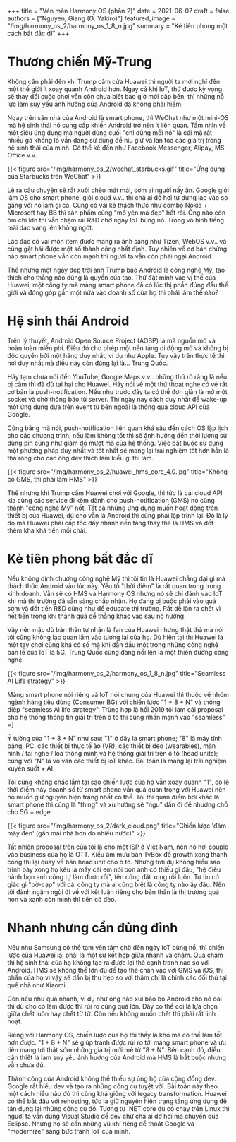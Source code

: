 +++
title = "Vén màn Harmony OS (phần 2)"
date = 2021-06-07
draft = false
authors = ["Nguyen, Giang (G. Yakiro)"]
featured_image = "/img/harmony_os_2/harmony_os_1_8_n.jpg"
summary = "Kẻ tiên phong một cách bất đắc dĩ"
+++

# Thương chiến Mỹ-Trung

Không cần phải đến khi Trump cấm cửa Huawei thì người ta mới nghĩ đến một thế giới
ít xoay quanh Android hơn. Ngay cả khi IoT, thứ được kỳ vọng sẽ thay đổi cuộc chơi
vẫn còn chưa biết bao giờ mới cập bến, thì những nỗ lực làm suy yếu ảnh hưởng của
Android đã không phải hiếm.

Ngay trên sân nhà của Android là smart phone, thì WeChat như một mini-OS mà hệ sinh
thái nó cung cấp khiến Android trở nên ít liên quan. Tầm nhìn về một siêu ứng dụng
mà người dùng cuối "chỉ dùng mỗi nó" là cái mà rất nhiều gã khổng lồ vẫn đang sử
dụng để níu giữ và lan tỏa các giá trị trong hệ sinh thái của mình. Có thể kể đến
như Facebook Messenger, Alipay, MS Office v.v..

{{< figure src="/img/harmony_os_2/wechat_starbucks.gif" title="Ứng dụng của Starbucks trên WeChat" >}}

Lẽ ra câu chuyện sẽ rất xuôi chèo mát mái, cơm ai người nấy ăn. Google giỏi làm OS
cho smart phone, giỏi cloud v.v.. thì chả ai dở hơi tự dưng lao vào so găng với nó
làm gì cả. Cũng có vài kẻ thách thức như combo Nokia + Microsoft hay BB thì sản phẩm
cũng "mồ yên mả đẹp" hết rồi. Ông nào còn ôm chí lớn thì vẫn chậm rãi R&D chờ ngày
IoT bùng nổ. Trong vô hình tiếng mài dao vang lên không ngớt.

Lác đác có vài món item được mang ra ánh sáng như Tizen, WebOS v.v.. và cũng gặt hái
được một số thành công nhất định. Tuy nhiên về cơ bản chừng nào smart phone vẫn còn
mạnh thì người ta vẫn còn phải ngại Android.

Thế nhưng một ngày đẹp trời anh Trump bảo Android là công nghệ Mỹ, tao thích cho
thằng nào dùng là quyền của tao. Thử đặt mình vào vị thế của Huawei, một công ty mà
mảng smart phone đã có lúc thị phần đứng đầu thế giới và đóng góp gần một nửa vào
doanh số của họ thì phải làm thế nào?

# Hệ sinh thái Android

Trên lý thuyết, Android Open Source Project (AOSP) là mã nguồn mở và hoàn toàn miễn
phí. Điều đó cho phép một nền tảng di động mở và không bị độc quyền bởi một hãng duy
nhất, ví dụ như Apple. Tuy vậy trên thực tế thì nơi duy nhất mà điều này còn đúng
lại là... Trung Quốc.

Hãy tạm chưa nói đến YouTube, Google Maps v.v.. những thứ rõ ràng là nếu bị cấm thì
đã đủ tai hại cho Huawei. Hãy nói về một thứ thoạt nghe có vẻ rất cơ bản là push-notification.
Nếu như trước đây ta có thể đơn giản là mở một socket và chờ thông báo từ server. Thì
ngày nay cách duy nhất để wake-up một ứng dụng dựa trên event từ bên ngoài là thông
qua cloud API của Google.

Công bằng mà nói, push-notification liên quan khá sâu đến cách OS lập lịch cho các
chương trình, nếu làm không tốt thì sẽ ảnh hưởng đến thời lượng sử dụng pin cũng như
giảm độ mượt mà của hệ thống. Việc bắt buộc sử dụng một phương pháp duy nhất và tốt nhất sẽ
mang lại trải nghiệm tốt hơn hẳn là thả rông cho các ông dev thích làm kiểu gì thì làm.

{{< figure src="/img/harmony_os_2/huawei_hms_core_4.0.jpg" title="Không có GMS, thì phải làm HMS" >}}

Thế nhưng khi Trump cấm Huawei chơi với Google, thì tức là cái cloud API kia cùng các
service đi kèm dành cho push-notification (GMS) nó cũng thành "công nghệ Mỹ" nốt. Tất
cả những ứng dụng muốn hoạt động trên thiết bị của Huawei, dù cho vẫn là Android thì
cũng phải lập trình lại. Đó là lý do mà Huawei phải cấp tốc đẩy nhanh nền tảng thay
thế là HMS và đốt thêm kha khá tiền mồi chài.

# Kẻ tiên phong bất đắc dĩ

Nếu không dính chưởng công nghệ Mỹ thì tôi tin là Huawei chẳng dại gì mà thách thức
Android vào lúc này. Yếu tố "thời điểm" là rất quan trọng trong kinh doanh. Vẫn sẽ có
HMS và Harmony OS nhưng nó sẽ chỉ đánh vào IoT khi mà thị trường đã sẵn sàng chấp nhận.
Họ đang bị buộc phải vào quá sớm và đốt tiền R&D cũng như để educate thị trường. Rất
dễ lăn ra chết vì hết tiền trong khi thành quả để thằng khác vào sau nó hưởng.

Vậy nên mặc dù bản thân tự nhận là fan của Huawei nhưng thật thà mà nói tôi cũng không
lạc quan lắm vào tương lai của họ. Dù hiện tại thì Huawei là một tay chơi cũng khá có số
má khi dẫn đầu một trong những công nghệ bản lề của IoT là 5G. Trung Quốc cũng đang nổi
lên là một thiên đường công nghệ.

{{< figure src="/img/harmony_os_2/harmony_os_1_8_n.jpg" title="Seamless AI Life strategy" >}}

Mảng smart phone nói riêng và IoT nói chung của Huawei thì thuộc về nhóm ngành hàng tiêu
dùng (Consumer BG) với chiến lược "1 + 8 + N" và thông điệp "seamless AI life strategy".
Trùng hợp là hồi 2019 tôi làm cái proposal cho hệ thống thông tin giải trí trên ô tô thì
cũng nhấn mạnh vào "seamless" =]

Ý tưởng của "1 + 8 + N" như sau: "1" ở đây là smart phone; "8" là máy tính bảng, PC, các
thiết bị thực tế ảo (VR), các thiết bị đeo (wearables), màn hình / tai nghe / loa thông
minh và hệ thống giải trí trên ô tô (head units); cùng với "N" là vô vàn các thiết bị IoT
khác. Bài toán là mang lại trải nghiệm xuyên suốt + AI.

Tôi cũng không chắc lắm tại sao chiến lược của họ vẫn xoay quanh "1", có lẽ thời điểm này
doanh số từ smart phone vẫn quá quan trọng với Huawei nên họ muốn giữ nguyên hiện trạng
nhất có thể. Tôi thì quan điểm hơi khác là smart phone thì cũng là "thing" và xu hướng sẽ
"ngu" dần đi để nhường chỗ cho 5G + edge.

{{< figure src="/img/harmony_os_2/dark_cloud.png" title="Chiến lược 'đám mây đen' (gần mái nhà hơn do nhiều nước)" >}}

Tất nhiên proposal trên của tôi là cho một ISP ở Việt Nam, nên nó hơi couple vào business
của họ là OTT. Kiểu âm mưu bán TvBox để growth xong thành công thì lại quay về bán head
unit cho ô tô. Nhưng trời đụ không hiểu sao trình bày xong họ kêu là mấy cái em nói bọn
anh có thiếu gì đâu, "hệ điều hành bọn anh cũng tự làm được rồi", tên cũng đặt xong rồi
luôn. Tự tin có giác gì "bờ-cạp" với cái công ty mà ai cũng biết là công ty nào ấy đâu.
Nên tôi đành ngậm ngùi đi về với kết luận riêng cho bản thân là thị trường quá non và xanh
còn mình thì tiến có đèo.

# Nhanh nhưng cần đủng đỉnh

Nếu như Samsung có thể tạm yên tâm chờ đến ngày IoT bùng nổ, thì chiến lược của Huawei
lại phải là một sự kết hợp giữa nhanh và chậm. Quá chậm thì hệ sinh thái của họ không
tạo ra được lợi thế cạnh tranh nào so với Android. HMS sẽ không thể lớn đủ để tạo thế
chân vạc với GMS và iOS, thị phần của họ vì vậy sẽ dần bị thu hẹp so với thậm chí là
chính các đối thủ tại quê nhà như Xiaomi.

Còn nếu như quá nhanh, ví dụ như ông nào xui bảo bỏ Android cho nó oai thì dù cho có
làm được thì rủi ro cũng quá lớn. Đây có thể coi là lựa chọn giữa chết luôn hay chết
từ từ. Còn nếu không muốn chết thì phải rất linh hoạt.

Riêng với Harmony OS, chiến lược của họ tôi thấy là khó mà có thể làm tốt hơn được.
"1 + 8 + N" sẽ giúp tránh được rủi ro tới mảng smart phone và ưu tiên mang tới thật sớm
những giá trị mới mẻ từ "8 + N". Bên cạnh đó, điều cần thiết là làm suy yếu ảnh hưởng
của Android mà HMS là bắt buộc nhưng vẫn chưa đủ.

Thành công của Android không thể thiếu sự ủng hộ của cộng đồng dev. Google rất hiểu
dev và tạo ra những công cụ tuyệt vời. Bài toán này theo một cách hiểu nào đó thì cũng
khá giống với legacy transformation. Huawei có thể bắt đầu với rehosting, tức là giữ
nguyên hiện trạng tầng ứng dụng để tận dụng lại những công cụ đó. Tương tự .NET core
dù có chạy trên Linux thì người ta vẫn dùng Visual Studio để dev chứ chả ai dở hơi mà
chuyển qua Eclipse. Nhưng họ sẽ cần những vũ khí riêng để thoát Google và "modernize"
sang bức tranh IoT của mình.
